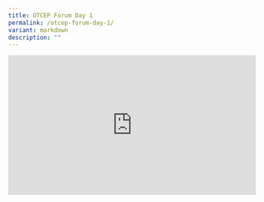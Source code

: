 ```yaml
---
title: OTCEP Forum Day 1
permalink: /otcep-forum-day-1/
variant: markdown
description: ""
---
```

<div class="video-container">
<iframe width="853" height="315" src="https://www.youtube.com/embed/Sv4la2Is5mI?si=y_OCBkxXLVWTdZAJ" frameborder="0" allow="accelerometer; autoplay; encrypted-media; gyroscope; picture-in-picture" allowfullscreen=""></iframe></div>









<style type="text/css"> 
	    .video-container {
      position: relative;
      padding-bottom: 56.25%; /* 16:9 */
      height: 0;
    }
    .video-container iframe {
      position: absolute;
      top: 0;
      left: 0;
      width: 100%;
      height: 100%;
    }
	</style>